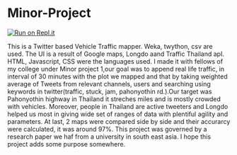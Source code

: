 # Minor-Project

[![Run on Repl.it](https://repl.it/badge/github/Grv-Singh/Congestion-Control-using-Twitter)](https://repl.it/github/Grv-Singh/Congestion-Control-using-Twitter)

This is a Twitter based Vehicle Traffic mapper. Weka, twython, csv are used. The UI is a result of Google maps, Longdo aand Traffic Thailand apI. HTML, Javascript, CSS were the languages used. I made it with fellows of my college under Minor project 1,our goal was to append real life traffic, in interval of 30 minutes with the plot we mapped and that by taking weighted average of Tweets from relevant channels, users and searching using keywords in twitter(traffic, stuck, jam, pahonyothin rd.).Our target was Pahonyothin highway in Thailand it streches miles and is mostly crowded with vehicles. Moreover, people in Thailand are active tweeters and Longdo helped us most in giving wide set of ranges of data with plentiful agility and parameters. At last, 2 maps were compared side by side and their accurarcy were calculated, it was around 97%. This project was governed by a research paper we haf from a university in south east asia. I hope this project adds some purpose somewhere.

